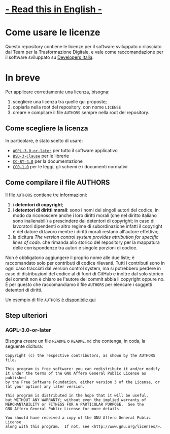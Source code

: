 # [- Read this in English -](README.md)

# Come usare le licenze

Questo repository contiene le licenze per il software sviluppato o rilasciato dal Team per la Trasformazione Digitale, e vale come raccomandazione per il software sviluppato su [Developers Italia](https://github.com/italia).

# In breve

Per applicare correttamente una licenza, bisogna:

1. scegliere una licenza tra quelle qui proposte;
2. copiarla nella root del repository, con nome `LICENSE`
3. creare e compilare il file `AUTHORS` sempre nella root del repository.

## Come scegliere la licenza

In particolare, è stato scelto di usare:
- [`AGPL-3.0-or-later`](AGPL-3.0-or-later) per tutto il software applicativo
- [`BSD-3-Clause`](BSD-3-Clause) per le librerie
- [`CC-BY-4.0`](CC-BY-4.0) per la documentazione
- [`CC0-1.0`](CC0-1.0) per le leggi, gli schemi e i documenti normativi

## Come compilare il file AUTHORS

Il file `AUTHORS` contiene tre informazioni:

1. i **detentori di copyright**;
2. i **detentori di diritti morali**: sono i nomi dei singoli autori del codice, in modo da riconoscere anche i loro diritti morali (che nel diritto italiano sono inalienabili) a prescindere dai detentori di copyright; in caso di lavoratori dipendenti o altro regime di subordinazione infatti il copyright è del datore di lavoro mentre i diritti morali restano all'autore effettivo;
3. la dicitura *The version control system provides attribution for specific lines of code.* che rimanda allo storico del repository per la mappatura delle corrispondenze tra autori e singole porzioni di codice.

Non è obbligatorio aggiungere il proprio nome alle due liste; è raccomandato solo per contributi di codice rilevanti. Tutti i contributi sono in ogni caso tracciati dal version control system, ma si potrebbero perdere in caso di distribuzioni del codice al di fuori di GitHub e inoltre dal solo storico dei commit non è chiaro se l'autore del commit abbia il copyright oppure no. È per questo che raccomandiamo il file `AUTHORS` per elencare i soggetti detentori di diritti.

Un esempio di file `AUTHORS` [è disponibile qui](AUTHORS)

## Step ulteriori

### AGPL-3.0-or-later
Bisogna creare un file `README` o `README.md` che contenga, in coda, la seguente dicitura:

```
Copyright (c) the respective contributors, as shown by the AUTHORS file.

This program is free software: you can redistribute it and/or modify
it under the terms of the GNU Affero General Public License as published
by the Free Software Foundation, either version 3 of the License, or
(at your option) any later version.

This program is distributed in the hope that it will be useful,
but WITHOUT ANY WARRANTY; without even the implied warranty of
MERCHANTABILITY or FITNESS FOR A PARTICULAR PURPOSE.  See the
GNU Affero General Public License for more details.

You should have received a copy of the GNU Affero General Public License
along with this program.  If not, see <http://www.gnu.org/licenses/>.
```
